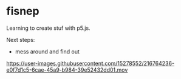 # fisnep

Learning to create stuf with p5.js.

Next steps:
- mess around and find out

https://user-images.githubusercontent.com/15278552/216764236-e0f7d1c5-6cae-45a9-b984-39e52432dd01.mov

